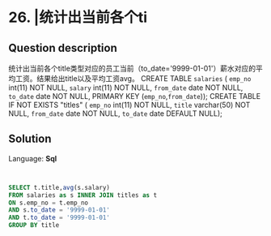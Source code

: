 # 26. |统计出当前各个ti

## Question description


统计出当前各个title类型对应的员工当前（to_date='9999-01-01'）薪水对应的平均工资。结果给出title以及平均工资avg。 CREATE TABLE `salaries` ( `emp_no` int(11) NOT NULL, `salary` int(11) NOT NULL, `from_date` date NOT NULL, `to_date` date NOT NULL, PRIMARY KEY (`emp_no`,`from_date`)); CREATE TABLE IF NOT EXISTS "titles" ( `emp_no` int(11) NOT NULL, `title` varchar(50) NOT NULL, `from_date` date NOT NULL, `to_date` date DEFAULT NULL);


## Solution

Language: **Sql**

```Sql


SELECT t.title,avg(s.salary)
FROM salaries as s INNER JOIN titles as t
ON s.emp_no = t.emp_no
AND s.to_date = '9999-01-01'
AND t.to_date = '9999-01-01'
GROUP BY title
```


